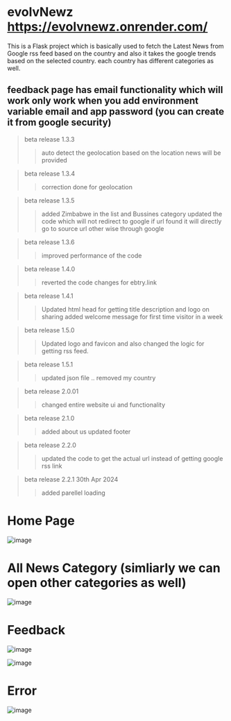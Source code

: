 # evolvNewz https://evolvnewz.onrender.com/
This is a Flask project which is basically used to fetch the Latest News from Google rss feed based on the country and also it takes the google trends based on the selected country.
each country has different categories as well.

## feedback page has email functionality which will work only work when you add environment variable email and app password (you can create it from google security)

>  beta release 1.3.3
>>  auto detect the geolocation
>>  based on the location news will be provided

> beta release 1.3.4
>>  correction done for geolocation

> beta release 1.3.5
>>  added Zimbabwe in the list and Bussines category
>> updated the code which will not redirect to google if url found it will directly go to source url other wise through google

> beta release 1.3.6
>>  improved performance of the code

> beta release 1.4.0
>>  reverted the code changes for ebtry.link

> beta release 1.4.1
>>  Updated html head for getting title description and logo on sharing
>>  added welcome message for first time visitor in a week

> beta release 1.5.0
>>  Updated logo and favicon and also changed the logic for getting rss feed.

> beta release 1.5.1
>>  updated json file .. removed my country

> beta release 2.0.01
>>  changed entire website ui and functionality

> beta release 2.1.0
>>  added about us updated footer

> beta release 2.2.0
>>  updated the code to get the actual url instead of getting google rss link

> beta release 2.2.1 30th Apr 2024
>>  added parellel loading
# Home Page
![image](https://github.com/user-attachments/assets/b9107e75-0dfb-4eeb-901e-d9d6e8d18acb)

# All News Category (simliarly we can open other categories as well)
![image](https://github.com/user-attachments/assets/76b463b3-8a20-495e-a32a-980acb2964e7)

# Feedback
![image](https://github.com/user-attachments/assets/b1f3639a-26e4-423c-a8d3-532e0804a789)

![image](https://github.com/user-attachments/assets/c7e0f5fe-e1ba-408b-8602-b0e6c29de102)

# Error
![image](https://github.com/user-attachments/assets/13073f55-a079-4af4-a855-fe15981983d8)


